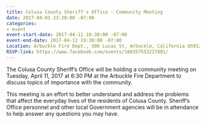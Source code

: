 ```yaml
---
title: Colusa County Sheriff's Office - Community Meeting
date: 2017-04-01 23:38:00 -07:00
categories:
- event
event-start-date: 2017-04-11 18:30:00 -07:00
event-end-date: 2017-04-11 19:30:00 -07:00
Location: Arbuckle Fire Dept., 506 Lucas St, Arbuckle, California 95912
RSVP-link: https://www.facebook.com/events/106357553217801/
---
```


The Colusa County Sheriff’s Office will be holding a community meeting on Tuesday, April 11, 2017 at 6:30 PM at the Arbuckle Fire Department to discuss topics of importance with the community.

This meeting is an effort to better understand and address the problems that affect the everyday lives of the residents of Colusa County. Sheriff’s Office personnel and other local Government agencies will be in attendance to help answer any questions you may have. 